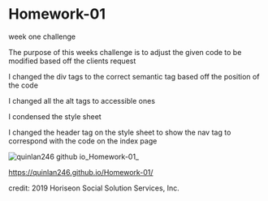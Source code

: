 # Homework-01
week one challenge


The purpose of this weeks challenge is to adjust the given code to be modified based off the clients request

I changed the div tags to the correct semantic tag based off the position of the code

I changed all the alt tags to accessible ones 

I condensed the style sheet

I changed the header tag on the style sheet to show the nav tag to correspond with the code on the index page

![quinlan246 github io_Homework-01_](https://user-images.githubusercontent.com/108549782/180361483-4e9ed982-caa9-4f2d-b705-eb215af4fc92.png)

https://quinlan246.github.io/Homework-01/

credit: 2019 Horiseon Social Solution Services, Inc.